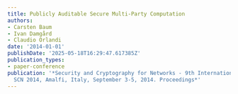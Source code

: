 ```yaml
---
title: Publicly Auditable Secure Multi-Party Computation
authors:
- Carsten Baum
- Ivan Damgård
- Claudio Orlandi
date: '2014-01-01'
publishDate: '2025-05-18T16:29:47.617385Z'
publication_types:
- paper-conference
publication: '*Security and Cryptography for Networks - 9th International Conference,
  SCN 2014, Amalfi, Italy, September 3-5, 2014. Proceedings*'
---
```

